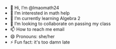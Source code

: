 - 👋 Hi, I’m @lmaomath24
- 👀 I’m interested in math help
- 🌱 I’m currently learning Algebra 2
- 💞️ I’m looking to collaborate on passing my class
- 📫 How to reach me email
- 😄 Pronouns: she/her
- ⚡ Fun fact: it's too damn late

<!---
lmaomath24/lmaomath24 is a ✨ special ✨ repository because its `README.md` (this file) appears on your GitHub profile.
You can click the Preview link to take a look at your changes.
--->
